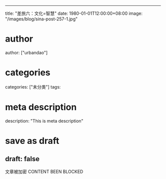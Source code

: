 
---
title: "差旅六：文化=智慧"
date: 1980-01-01T12:00:00+08:00
image: "/images/blog/sina-post-257-1.jpg"
# author
author: ["urbandao"]
# categories
categories: ["未分类"]
tags: 
# meta description
description: "This is meta description"
# save as draft
draft: false
---

文章被加密 CONTENT BEEN BLOCKED
